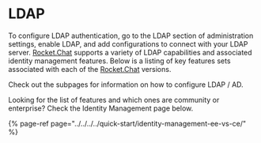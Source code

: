 # LDAP

To configure LDAP authentication, go to the LDAP section of administration settings, enable LDAP, and add configurations to connect with your LDAP server. [Rocket.Chat](http://rocket.chat/) supports a variety of LDAP capabilities and associated identity management features. Below is a listing of key features sets associated with each of the [Rocket.Chat](http://rocket.chat/) versions.

Check out the subpages for information on how to configure LDAP / AD.

Looking for the list of features and which ones are community or enterprise? Check the Identity Management page below.

{% page-ref page="../../../../quick-start/identity-management-ee-vs-ce/" %}

